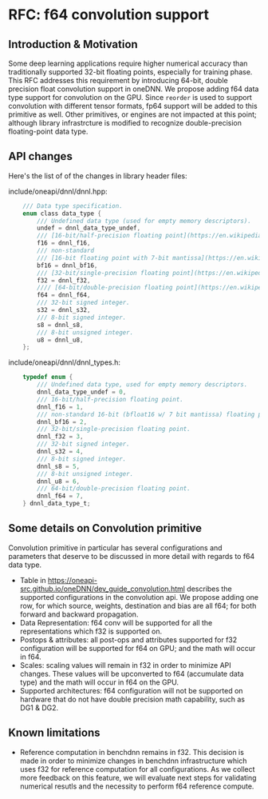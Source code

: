 # RFC: f64 convolution support

## Introduction & Motivation

Some deep learning applications require higher numerical accuracy than traditionally 
supported 32-bit floating points, especially for training phase. This RFC addresses
this requirement by introducing 64-bit, double precision float convolution support in oneDNN.
We propose adding f64 data type support for convolution on the GPU. Since `reorder` is used to support convolution with different tensor formats, fp64 support will be added to this primitive as well. Other primitives, or engines are not impacted at this point; although library infrastrcture is modified to recognize double-precision floating-point data type.

## API changes

Here's the list of of the changes in library header files:

include/oneapi/dnnl/dnnl.hpp:

```c
    /// Data type specification.
    enum class data_type {
        /// Undefined data type (used for empty memory descriptors).
        undef = dnnl_data_type_undef,
        /// [16-bit/half-precision floating point](https://en.wikipedia.org/wiki/Half-precision_floating-point_format).
        f16 = dnnl_f16,
        /// non-standard
        /// [16-bit floating point with 7-bit mantissa](https://en.wikipedia.org/wiki/Bfloat16_floating-point_format).
        bf16 = dnnl_bf16,
        /// [32-bit/single-precision floating point](https://en.wikipedia.org/wiki/Single-precision_floating-point_format).
        f32 = dnnl_f32,
        //// [64-bit/double-precision floating point](https://en.wikipedia.org/wiki/Double-precision_floating-point_format).
        f64 = dnnl_f64,
        /// 32-bit signed integer.
        s32 = dnnl_s32,
        /// 8-bit signed integer.
        s8 = dnnl_s8,
        /// 8-bit unsigned integer.
        u8 = dnnl_u8,
    };
```

include/oneapi/dnnl/dnnl_types.h:

```c
    typedef enum {
        /// Undefined data type, used for empty memory descriptors.
        dnnl_data_type_undef = 0,
        /// 16-bit/half-precision floating point.
        dnnl_f16 = 1,
        /// non-standard 16-bit (bfloat16 w/ 7 bit mantissa) floating point.
        dnnl_bf16 = 2,
        /// 32-bit/single-precision floating point.
        dnnl_f32 = 3,
        /// 32-bit signed integer.
        dnnl_s32 = 4,
        /// 8-bit signed integer.
        dnnl_s8 = 5,
        /// 8-bit unsigned integer.
        dnnl_u8 = 6,
        /// 64-bit/double-precision floating point.
        dnnl_f64 = 7,
    } dnnl_data_type_t;
```

## Some details on Convolution primitive

Convolution primitive in particular has several configurations and parameters that deserve to be discussed in more detail with regards to f64 data type.
- Table in https://oneapi-src.github.io/oneDNN/dev_guide_convolution.html describes the supported configurations in the convolution api. We propose adding one row, for which source, weights, destination and bias are all f64; for both forward and backward propagation.
- Data Representation: f64 conv will be supported for all the representations which f32 is supported on.
- Postops & attributes: all post-ops and attributes supported for f32 configuration will be supported for f64 on GPU; and the math will occur in f64.
- Scales: scaling values will remain in f32 in order to minimize API changes. These values will be upconverted to f64 (accumulate data type) and the math will occur in f64 on the GPU.
- Supported architectures: f64 configuration will not be supported on hardware that do not have double precision math capability, such as DG1 & DG2. 

## Known limitations

- Reference computation in benchdnn remains in f32. This decision is made in order to minimize changes in benchdnn infrastructure which uses f32 for reference computation for all configurations. As we collect more feedback on this feature, we will evaluate next steps for validating numerical resutls and the necessity to perform f64 reference compute.
